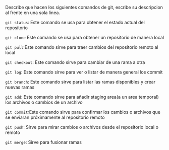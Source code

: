 Describe que hacen los siguientes comandos de git, escribe su descripcion al frente en una sola linea.

`git status`: Este comando se usa para obtener el estado actual del repositorio

`git clone` Este comando se usa para obtener un repositorio de manera local

`git pull`:Este comando sirve para traer cambios del repositorio remoto al local

`git checkout`: Este comando sirve para cambiar de una rama a otra

`git log`: Este comando sirve para ver o listar de manera general los commit

`git branch`: Este comando sirve para listar las ramas disponibles y crear nuevas ramas

`git add`: Este comando sirve para añadir staging area(a un area temporal) los archivos o cambios de un archivo

`git commit`:Este comando sirve para confirmar los cambios o archivos que se enviaran próximamente al repositorio remoto

`git push`: Sirve para mirar cambios o archivos desde el repositorio local o remoto

`git merge`: Sirve para fusionar ramas
